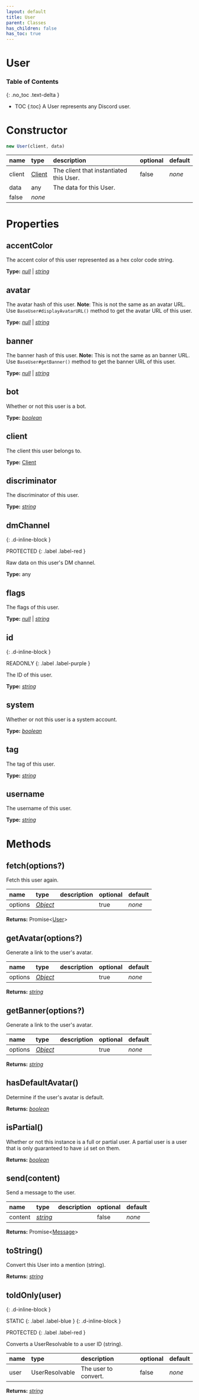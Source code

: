 ```yaml
---
layout: default
title: User
parent: Classes
has_children: false
has_toc: true
---
```


# User
### Table of Contents
{: .no_toc .text-delta }

- TOC
{:toc}
A User represents any Discord user.
# Constructor
```js
new User(client, data)
```

| name | type | description | optional | default |
|:-----|:-----|:------------|:---------|:--------|
| client | [Client](/classes/Client) | The client that instantiated this User. | false | *none* |
| data | any | The data for this User.
 | false | *none* |

# Properties
## accentColor
The accent color of this user represented as a hex color code string.

**Type:** *[null](https://developer.mozilla.org/en-US/docs/Web/JavaScript/Reference/Global_Objects/null)* \| *[string](https://developer.mozilla.org/en-US/docs/Web/JavaScript/Reference/Global_Objects/string)*

## avatar
The avatar hash of this user.
**Note**: This is not the same as an avatar URL.
Use `BaseUser#displayAvatarURL()` method to get the avatar URL of this user.

**Type:** *[null](https://developer.mozilla.org/en-US/docs/Web/JavaScript/Reference/Global_Objects/null)* \| *[string](https://developer.mozilla.org/en-US/docs/Web/JavaScript/Reference/Global_Objects/string)*

## banner
The banner hash of this user.
**Note:** This is not the same as an banner URL.
Use `BaseUser#getBanner()` method to get the banner URL of this user.

**Type:** *[null](https://developer.mozilla.org/en-US/docs/Web/JavaScript/Reference/Global_Objects/null)* \| *[string](https://developer.mozilla.org/en-US/docs/Web/JavaScript/Reference/Global_Objects/string)*

## bot
Whether or not this user is a bot.

**Type:** *[boolean](https://developer.mozilla.org/en-US/docs/Web/JavaScript/Reference/Global_Objects/boolean)*

## client
The client this user belongs to.

**Type:** [Client](/classes/Client)

## discriminator
The discriminator of this user.

**Type:** *[string](https://developer.mozilla.org/en-US/docs/Web/JavaScript/Reference/Global_Objects/string)*

## dmChannel
{: .d-inline-block }

PROTECTED
{: .label .label-red }

Raw data on this user's DM channel.

**Type:** any

## flags
The flags of this user.

**Type:** *[null](https://developer.mozilla.org/en-US/docs/Web/JavaScript/Reference/Global_Objects/null)* \| *[string](https://developer.mozilla.org/en-US/docs/Web/JavaScript/Reference/Global_Objects/string)*

## id
{: .d-inline-block }

READONLY
{: .label .label-purple }

The ID of this user.

**Type:** *[string](https://developer.mozilla.org/en-US/docs/Web/JavaScript/Reference/Global_Objects/string)*

## system
Whether or not this user is a system account.

**Type:** *[boolean](https://developer.mozilla.org/en-US/docs/Web/JavaScript/Reference/Global_Objects/boolean)*

## tag
The tag of this user.

**Type:** *[string](https://developer.mozilla.org/en-US/docs/Web/JavaScript/Reference/Global_Objects/string)*

## username
The username of this user.

**Type:** *[string](https://developer.mozilla.org/en-US/docs/Web/JavaScript/Reference/Global_Objects/string)*

# Methods
## fetch(options?)
Fetch this user again.

| name | type | description | optional | default |
|:-----|:-----|:------------|:---------|:--------|
| options | *[Object](https://developer.mozilla.org/en-US/docs/Web/JavaScript/Reference/Global_Objects/Object)* |   | true | *none* |

**Returns:** Promise<[User](/classes/User)>

## getAvatar(options?)
Generate a link to the user's avatar.

| name | type | description | optional | default |
|:-----|:-----|:------------|:---------|:--------|
| options | *[Object](https://developer.mozilla.org/en-US/docs/Web/JavaScript/Reference/Global_Objects/Object)* |   | true | *none* |

**Returns:** *[string](https://developer.mozilla.org/en-US/docs/Web/JavaScript/Reference/Global_Objects/string)*

## getBanner(options?)
Generate a link to the user's avatar.

| name | type | description | optional | default |
|:-----|:-----|:------------|:---------|:--------|
| options | *[Object](https://developer.mozilla.org/en-US/docs/Web/JavaScript/Reference/Global_Objects/Object)* |   | true | *none* |

**Returns:** *[string](https://developer.mozilla.org/en-US/docs/Web/JavaScript/Reference/Global_Objects/string)*

## hasDefaultAvatar()
Determine if the user's avatar is default.

**Returns:** *[boolean](https://developer.mozilla.org/en-US/docs/Web/JavaScript/Reference/Global_Objects/boolean)*

## isPartial()
Whether or not this instance is a full or partial
user. A partial user is a user that is only
guaranteed to have `id` set on them.

**Returns:** *[boolean](https://developer.mozilla.org/en-US/docs/Web/JavaScript/Reference/Global_Objects/boolean)*

## send(content)
Send a message to the user.

| name | type | description | optional | default |
|:-----|:-----|:------------|:---------|:--------|
| content | *[string](https://developer.mozilla.org/en-US/docs/Web/JavaScript/Reference/Global_Objects/string)* |   | false | *none* |

**Returns:** Promise<[Message](/classes/Message)>

## toString()
Convert this User into a mention (string).

**Returns:** *[string](https://developer.mozilla.org/en-US/docs/Web/JavaScript/Reference/Global_Objects/string)*

## toIdOnly(user)
{: .d-inline-block }

STATIC
{: .label .label-blue }
{: .d-inline-block }

PROTECTED
{: .label .label-red }

Converts a UserResolvable to a user ID (string).

| name | type | description | optional | default |
|:-----|:-----|:------------|:---------|:--------|
| user | UserResolvable | The user to convert. | false | *none* |

**Returns:** *[string](https://developer.mozilla.org/en-US/docs/Web/JavaScript/Reference/Global_Objects/string)*

